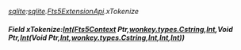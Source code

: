 _[sqlite](../../modules/sqlite/sqlite-module.md):[sqlite](../../modules/sqlite/sqlite-module.md).[Fts5ExtensionApi](../../modules/sqlite/sqlite-fts5extensionapi.md).xTokenize_
##### Field xTokenize:[Int](../../modules/wonkey/wonkey-types-int.md)([Fts5Context](../../modules/sqlite/sqlite-fts5context.md) Ptr,[wonkey.types.Cstring](../../modules/wonkey/wonkey-types-cstring.md),[Int](../../modules/wonkey/wonkey-types-int.md),Void Ptr,[Int](../../modules/wonkey/wonkey-types-int.md)(Void Ptr,[Int](../../modules/wonkey/wonkey-types-int.md),[wonkey.types.Cstring](../../modules/wonkey/wonkey-types-cstring.md),[Int](../../modules/wonkey/wonkey-types-int.md),[Int](../../modules/wonkey/wonkey-types-int.md),[Int](../../modules/wonkey/wonkey-types-int.md)))
